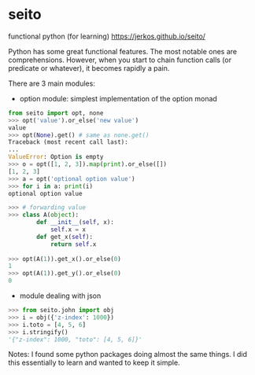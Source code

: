 # seito

functional python (for learning)
https://jerkos.github.io/seito/

Python has some great functional features. The most notable ones are
comprehensions. However, when you start to chain function calls (or predicate
 or whatever), it becomes rapidly a pain.

There are 3 main modules:
* option module: simplest implementation of the option monad 
``` python
from seito import opt, none
>>> opt('value').or_else('new value')
value
>>> opt(None).get() # same as none.get()
Traceback (most recent call last):
...
ValueError: Option is empty
>>> o = opt([1, 2, 3]).map(print).or_else([])
[1, 2, 3]
>>> a = opt('optional option value')
>>> for i in a: print(i)
optional option value

>>> # forwarding value
>>> class A(object):
        def __init__(self, x):
            self.x = x
        def get_x(self):
            return self.x
        
>>> opt(A(1)).get_x().or_else(0)
1
>>> opt(A(1)).get_y().or_else(0)
0
```
* module dealing with json
``` python
>>> from seito.john import obj
>>> i = obj({'z-index': 1000})
>>> i.toto = [4, 5, 6]
>>> i.stringify()
'{"z-index": 1000, "toto": [4, 5, 6]}'
```


Notes: I found some python packages doing almost the same things. I did 
this essentially to learn and wanted to keep it simple.
